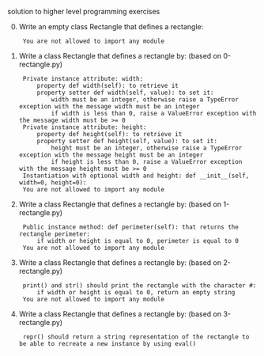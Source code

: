 solution to higher level programming exercises

0. Write an empty class Rectangle that defines a rectangle:

        You are not allowed to import any module

1. Write a class Rectangle that defines a rectangle by: (based on 0-rectangle.py)
        
        Private instance attribute: width:
            property def width(self): to retrieve it
            property setter def width(self, value): to set it:
                width must be an integer, otherwise raise a TypeError exception with the message width must be an integer
                if width is less than 0, raise a ValueError exception with the message width must be >= 0
        Private instance attribute: height:
            property def height(self): to retrieve it
            property setter def height(self, value): to set it:
                height must be an integer, otherwise raise a TypeError exception with the message height must be an integer
                if height is less than 0, raise a ValueError exception with the message height must be >= 0
        Instantiation with optional width and height: def __init__(self, width=0, height=0):
        You are not allowed to import any module

2. Write a class Rectangle that defines a rectangle by: (based on 1-rectangle.py)

        Public instance method: def perimeter(self): that returns the rectangle perimeter:
            if width or height is equal to 0, perimeter is equal to 0
        You are not allowed to import any module

3. Write a class Rectangle that defines a rectangle by: (based on 2-rectangle.py)

        print() and str() should print the rectangle with the character #:
            if width or height is equal to 0, return an empty string
        You are not allowed to import any module

4. Write a class Rectangle that defines a rectangle by: (based on 3-rectangle.py)

        repr() should return a string representation of the rectangle to be able to recreate a new instance by using eval()

